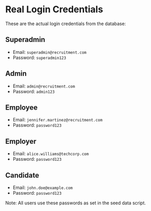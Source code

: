 # Real Login Credentials

These are the actual login credentials from the database:

## Superadmin
- Email: `superadmin@recruitment.com`
- Password: `superadmin123`

## Admin
- Email: `admin@recruitment.com`
- Password: `admin123`

## Employee
- Email: `jennifer.martinez@recruitment.com`
- Password: `password123`

## Employer
- Email: `alice.williams@techcorp.com`
- Password: `password123`

## Candidate
- Email: `john.doe@example.com`
- Password: `password123`

Note: All users use these passwords as set in the seed data script.
